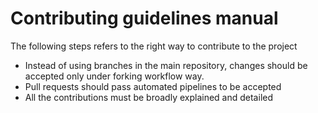 # Contributing guidelines manual
The following steps refers to the right way to contribute to the project
- Instead of using branches in the main repository, changes should be accepted only under forking workflow way.
- Pull requests should pass automated pipelines to be accepted
- All the contributions must be broadly explained and detailed
